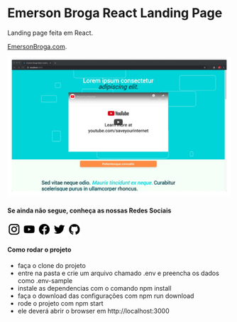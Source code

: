 # Emerson Broga React Landing Page

Landing page feita em React.

[EmersonBroga.com](https://emersonbroga.com/).

[![Emerson Broga React Landing Page](https://github.com/emersonbroga/react-landing-page/blob/master/screenshot.jpg?raw=true)](https://emersonbroga.com/)

#### Se ainda não segue, conheça as nossas Redes Sociais

[![instagram.com/emersonbrogadev](https://github.com/emersonbroga/social-media-snippets/blob/master/static/instagram.png?raw=true)](https://www.instagram.com/emersonbrogadev/)
[![youtube.com/c/emersonbrogadev](https://github.com/emersonbroga/social-media-snippets/blob/master/static/youtube.png?raw=true)](https://www.youtube.com/c/emersonbroga/)
[![facebook.com/emersonbrogadev](https://github.com/emersonbroga/social-media-snippets/blob/master/static/facebook.png?raw=true)](https://www.facebook.com/emersonbrogadev/)
[![twitter.com/emersonbrogadev](https://github.com/emersonbroga/social-media-snippets/blob/master/static/twitter.png?raw=true)](https://www.twitter.com/emersonbrogadev/)
[![github.com/emersonbroga](https://github.com/emersonbroga/social-media-snippets/blob/master/static/github.png?raw=true)](https://www.github.com/emersonbroga/)

#### Como rodar o projeto

- faça o clone do projeto
- entre na pasta e crie um arquivo chamado .env e preencha os dados como .env-sample
- instale as dependencias com o comando npm install
- faça o download das configurações com npm run download
- rode o projeto com npm start
- ele deverá abrir o browser em http://localhost:3000
